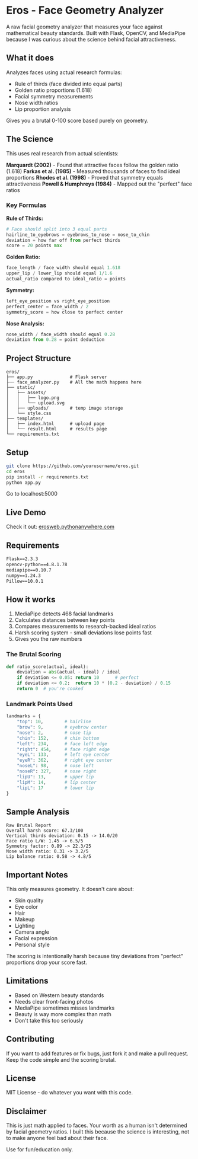 # Eros - Face Geometry Analyzer

A raw facial geometry analyzer that measures your face against mathematical beauty standards. Built with Flask, OpenCV, and MediaPipe because I was curious about the science behind facial attractiveness.

## What it does

Analyzes faces using actual research formulas:
- Rule of thirds (face divided into equal parts)
- Golden ratio proportions (1.618)
- Facial symmetry measurements
- Nose width ratios
- Lip proportion analysis

Gives you a brutal 0-100 score based purely on geometry.

## The Science

This uses real research from actual scientists:

**Marquardt (2002)** - Found that attractive faces follow the golden ratio (1.618)
**Farkas et al. (1985)** - Measured thousands of faces to find ideal proportions
**Rhodes et al. (1998)** - Proved that symmetry equals attractiveness
**Powell & Humphreys (1984)** - Mapped out the "perfect" face ratios

### Key Formulas

**Rule of Thirds:**
```python
# Face should split into 3 equal parts
hairline_to_eyebrows = eyebrows_to_nose = nose_to_chin
deviation = how far off from perfect thirds
score = 20 points max
```

**Golden Ratio:**
```python
face_length / face_width should equal 1.618
upper_lip / lower_lip should equal 1/1.6
actual_ratio compared to ideal_ratio = points
```

**Symmetry:**
```python
left_eye_position vs right_eye_position
perfect_center = face_width / 2
symmetry_score = how close to perfect center
```

**Nose Analysis:**
```python
nose_width / face_width should equal 0.28
deviation from 0.28 = point deduction
```

## Project Structure

```
eros/
├── app.py              # Flask server
├── face_analyzer.py    # All the math happens here
├── static/
│   ├── assets/
│   │   ├── logo.png
│   │   └── upload.svg
│   ├── uploads/        # temp image storage
│   └── style.css
├── templates/
│   ├── index.html      # upload page
│   └── result.html     # results page
└── requirements.txt
```

## Setup

```bash
git clone https://github.com/yourusername/eros.git
cd eros
pip install -r requirements.txt
python app.py
```

Go to localhost:5000

## Live Demo

Check it out: [erosweb.pythonanywhere.com](https://erosweb.pythonanywhere.com)

## Requirements

```txt
Flask==2.3.3
opencv-python==4.8.1.78
mediapipe==0.10.7
numpy==1.24.3
Pillow==10.0.1
```

## How it works

1. MediaPipe detects 468 facial landmarks
2. Calculates distances between key points
3. Compares measurements to research-backed ideal ratios
4. Harsh scoring system - small deviations lose points fast
5. Gives you the raw numbers

### The Brutal Scoring

```python
def ratio_score(actual, ideal):
    deviation = abs(actual - ideal) / ideal
    if deviation <= 0.05: return 10      # perfect
    if deviation <= 0.2:  return 10 * (0.2 - deviation) / 0.15
    return 0  # you're cooked
```

### Landmark Points Used

```python
landmarks = {
    "top": 10,        # hairline
    "brow": 9,        # eyebrow center
    "nose": 2,        # nose tip
    "chin": 152,      # chin bottom
    "left": 234,      # face left edge
    "right": 454,     # face right edge
    "eyeL": 133,      # left eye center
    "eyeR": 362,      # right eye center
    "noseL": 98,      # nose left
    "noseR": 327,     # nose right
    "lipU": 13,       # upper lip
    "lipM": 14,       # lip center
    "lipL": 17        # lower lip
}
```

## Sample Analysis

```
Raw Brutal Report
Overall harsh score: 67.3/100
Vertical thirds deviation: 0.15 -> 14.0/20
Face ratio L/W: 1.45 -> 6.5/5
Symmetry factor: 0.89 -> 22.3/25
Nose width ratio: 0.31 -> 3.2/5
Lip balance ratio: 0.58 -> 4.8/5
```

## Important Notes

This only measures geometry. It doesn't care about:
- Skin quality
- Eye color
- Hair
- Makeup
- Lighting
- Camera angle
- Facial expression
- Personal style

The scoring is intentionally harsh because tiny deviations from "perfect" proportions drop your score fast.

## Limitations

- Based on Western beauty standards
- Needs clear front-facing photos
- MediaPipe sometimes misses landmarks
- Beauty is way more complex than math
- Don't take this too seriously

## Contributing

If you want to add features or fix bugs, just fork it and make a pull request. Keep the code simple and the scoring brutal.

## License

MIT License - do whatever you want with this code.

## Disclaimer

This is just math applied to faces. Your worth as a human isn't determined by facial geometry ratios. I built this because the science is interesting, not to make anyone feel bad about their face.

Use for fun/education only.
